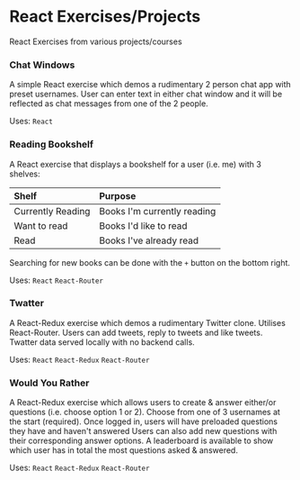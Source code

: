 # React Exercises/Projects
React Exercises from various projects/courses


### Chat Windows
A simple React exercise which demos a rudimentary 2 person chat app with preset usernames.
User can enter text in either chat window and it will be reflected as chat messages from one of the 2 people.

Uses: `React`



### Reading Bookshelf
A React exercise that displays a bookshelf for a user (i.e. me) with 3 shelves:

Shelf | Purpose
:---|:---
Currently Reading | Books I'm currently reading
Want to read | Books I'd like to read
Read | Books I've already read

Searching for new books can be done with the `+` button on the bottom right. 


Uses: `React` `React-Router`



### Twatter
A React-Redux exercise which demos a rudimentary Twitter clone. Utilises React-Router. 
Users can add tweets, reply to tweets and like tweets. Twatter data served locally with no backend calls.

Uses: `React` `React-Redux` `React-Router`



### Would You Rather
A React-Redux exercise which allows users to create & answer either/or questions (i.e. choose option 1 or 2). 
Choose from one of 3 usernames at the start (required). Once logged in, users will have preloaded questions they have and haven't answered
Users can also add new questions with their corresponding answer options. A leaderboard is available to show which user has in total the most questions asked & answered.

Uses: `React` `React-Redux` `React-Router`
